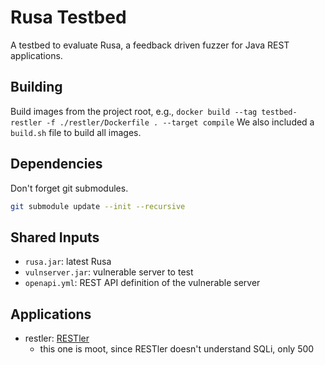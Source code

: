 # Rusa Testbed

A testbed to evaluate Rusa, a feedback driven fuzzer for Java REST applications.

## Building

Build images from the project root, e.g.,
`docker build --tag testbed-restler -f ./restler/Dockerfile . --target compile`
We also included a `build.sh` file to build all images.

## Dependencies

Don't forget git submodules.

```bash
git submodule update --init --recursive
```

## Shared Inputs

- `rusa.jar`: latest Rusa
- `vulnserver.jar`: vulnerable server to test
- `openapi.yml`: REST API definition of the vulnerable server

## Applications

- restler: [RESTler](https://github.com/microsoft/restler-fuzzer)
  - this one is moot, since RESTler doesn't understand SQLi, only 500
